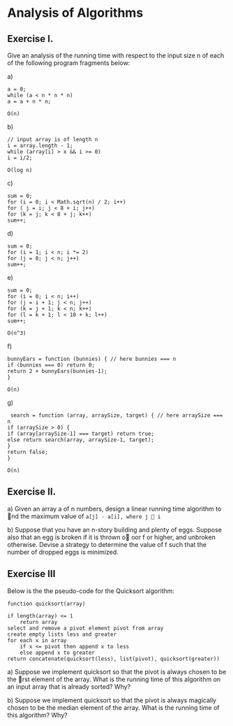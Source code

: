 # Analysis of Algorithms

## Exercise I. 
Give an analysis of the running time with respect to the input size n of each of the following
program fragments below:

a)
```
a = 0;
while (a < n * n * n)
a = a + n * n;
```
`O(n)`

b) 
```
// input array is of length n
i = array.length - 1;
while (array[i] > x && i >= 0)
i = i/2;
```
`O(log n)`

c) 
```
sum = 0;
for (i = 0; i < Math.sqrt(n) / 2; i++)
for ( j = i; j < 8 + i; j++)
for (k = j; k < 8 + j; k++)
sum++;
```
d) 
```
sum = 0;
for (i = 1; i < n; i *= 2)
for (j = 0; j < n; j++)
sum++;
```
e) 
```
sum = 0;
for (i = 0; i < n; i++)
for (j = i + 1; j < n; j++)
for (k = j + 1; k < n; k++)
for (l = k + 1; l < 10 + k; l++)
sum++;
```
`O(n^3)`

f) 
```
bunnyEars = function (bunnies) { // here bunnies === n
if (bunnies === 0) return 0;
return 2 + bunnyEars(bunnies-1);
}
```
`O(n)`

g)
```
 search = function (array, arraySize, target) { // here arraySize === n
if (arraySize > 0) {
if (array[arraySize-1] === target) return true;
else return search(array, arraySize-1, target);
}
return false;
}
```
`O(n)`

## Exercise II.
a) Given an array a of n numbers, design a linear running time algorithm to nd the maximum value of  `a[j] - a[i], where j  i`

b) Suppose that you have an n-story building and plenty of eggs. Suppose also that an egg is broken if it
is thrown o 
oor f or higher, and unbroken otherwise. Devise a strategy to determine the value of f
such that the number of dropped eggs is minimized.


## Exercise III

Below is the the pseudo-code for the Quicksort algorithm:
```
function quicksort(array)

if length(array) <= 1
    return array
select and remove a pivot element pivot from array
create empty lists less and greater
for each x in array
    if x <= pivot then append x to less
    else append x to greater
return concatenate(quicksort(less), list(pivot), quicksort(greater))
```
a) Suppose we implement quicksort so that the pivot is always chosen to be the rst element of the array.
What is the running time of this algorithm on an input array that is already sorted? Why?

b) Suppose we implement quicksort so that the pivot is always magically chosen to be the median element
of the array. What is the running time of this algorithm? Why?
